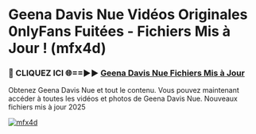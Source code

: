 # Geena Davis Nue Vidéos Originales 0nlyFans Fuitées - Fichiers Mis à Jour ! (mfx4d)

<h3>🔴 CLIQUEZ ICI 🌐==►► <a href="https://tinyurl.com/2pmr4ezf" rel="nofollow">Geena Davis Nue Fichiers Mis à Jour</a></h3>

Obtenez Geena Davis Nue et tout le contenu. Vous pouvez maintenant accéder à toutes les vidéos et photos de Geena Davis Nue. Nouveaux fichiers mis à jour 2025

[![mfx4d](https://i.imgur.com/6SNvagu.gif)](https://tinyurl.com/2pmr4ezf)
